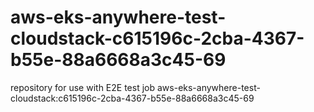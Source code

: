 # aws-eks-anywhere-test-cloudstack-c615196c-2cba-4367-b55e-88a6668a3c45-69
repository for use with E2E test job aws-eks-anywhere-test-cloudstack:c615196c-2cba-4367-b55e-88a6668a3c45-69

